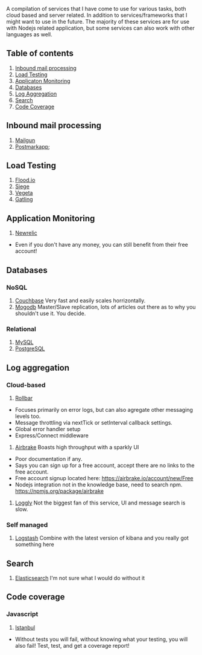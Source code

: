 A compilation of services that I have come to use for various tasks, both cloud based and server related. In addition to services/frameworks that I might want to use in the future.  The majority of these services are for use with Nodejs related application, but some services can also work with other languages as well.

## Table of contents

1. [Inbound mail processing](#inbound-mail-processing)
1. [Load Testing](#load-testing)
1. [Applicaton Monitoring](#application-monitoring)
1. [Databases](#databases)
1. [Log Aggregation](#log-aggregation)
1. [Search](#search)
1. [Code Coverage](#code-coverage)

## Inbound mail processing
1. [Mailgun](http://mailgun.com)
1. [Postmarkapp](https://postmarkapp.com/inbound);

## Load Testing
1. [Flood.io](https://flood.io/)
1. [Siege](http://www.joedog.org/siege-home/)
1. [Vegeta](https://github.com/tsenart/vegeta)
1. [Gatling](http://gatling-tool.org/)

## Application Monitoring
1. [Newrelic](http://newrelic.com)
  - Even if you don't have any money, you can still benefit from their free account!

## Databases
### NoSQL
1. [Couchbase](http://www.couchbase.com) Very fast and easily scales horrizontally.
1. [Mogodb](http://mongodb.com) Master/Slave replication, lots of articles out there as to why you shouldn't use it. You decide.

### Relational
1. [MySQL](http://mysql.com)
1. [PostgreSQL](http://www.postgresql.org/)

## Log aggregation

### Cloud-based
1. [Rollbar](http://www.rollbar.com) 
  - Focuses primarily on error logs, but can also agregate other messaging levels too.
  - Message throttling via nextTick or setInterval callback settings.
  - Global error handler setup
  - Express/Connect middleware
1. [Airbrake](http://airbrake.io/) Boasts high throughput with a sparkly UI
  - Poor documentation if any.
  - Says you can sign up for a free account, accept there are no links to the free account.
  - Free account signup located here: https://airbrake.io/account/new/Free
  - Nodejs integration not in the knowledge base, need to search npm. https://npmjs.org/package/airbrake
1. [Loggly](http://loggly.com) Not the biggest fan of this service, UI and message search is slow.

### Self managed
1. [Logstash](http://logstash.net/) Combine with the latest version of kibana and you really got something here

## Search
1. [Elasticsearch](http://elasticsearch.org) I'm not sure what I would do without it

## Code coverage
### Javascript
1. [Istanbul](http://gotwarlost.github.io/istanbul/)
  - Without tests you will fail, without knowing what your testing, you will also fail!  Test, test, and get a coverage report!
